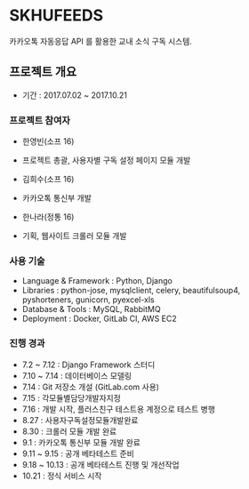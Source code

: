 # SKHUFEEDS

카카오톡 자동응답 API 를 활용한 교내 소식 구독 시스템.

## 프로젝트 개요
- 기간 : 2017.07.02 ~ 2017.10.21

### 프로젝트 참여자

- 한영빈(소프 16)
 - 프로젝트 총괄, 사용자별 구독 설정 페이지 모듈 개발

- 김희수(소프 16)
 - 카카오톡 통신부 개발

- 한나라(정통 16)
 - 기획, 웹사이트 크롤러 모듈 개발

### 사용 기술
- Language & Framework : Python, Django
- Libraries : python-jose, mysqlclient, celery, beautifulsoup4, pyshorteners, gunicorn, pyexcel-xls
- Database & Tools : MySQL, RabbitMQ
- Deployment : Docker, GitLab CI, AWS EC2

### 진행 경과
- 7.2 ~ 7.12 : Django Framework 스터디
- 7.10 ~ 7.14 : 데이터베이스 모델링
- 7.14 : Git 저장소 개설 (GitLab.com 사용) 
- 7.15 : 각모듈별담당개발자지정
- 7.16 : 개발 시작, 플러스친구 테스트용 계정으로 테스트 병행 
- 8.27 : 사용자구독설정모듈개발완료
- 8.30 : 크롤러 모듈 개발 완료
- 9.1 : 카카오톡 통신부 모듈 개발 완료
- 9.11 ~ 9.15 : 공개 베타테스트 준비
- 9.18 ~ 10.13 : 공개 베타테스트 진행 및 개선작업
- 10.21 : 정식 서비스 시작
